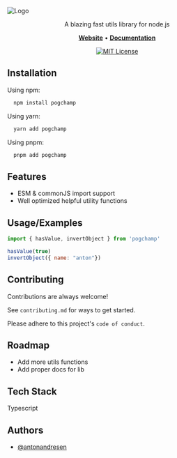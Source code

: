![Logo](https://dev-to-uploads.s3.amazonaws.com/uploads/articles/th5xamgrr6se0x5ro4g6.png)

<p align="center">A blazing fast utils library for node.js</p>

<p align="center">
    <a href="https://antonandresen.tech/"><b>Website</b></a> •
    <a href="https://antonandresen.tech/"><b>Documentation</b></a>
</p>

<div align="center">

[![MIT License](https://img.shields.io/badge/License-MIT-green.svg)](https://choosealicense.com/licenses/mit/)

</div>

## Installation

Using npm:

```bash
  npm install pogchamp
```

Using yarn:

```bash
  yarn add pogchamp
```

Using pnpm:

```bash
  pnpm add pogchamp
```

## Features

- ESM & commonJS import support
- Well optimized helpful utility functions

## Usage/Examples

```javascript
import { hasValue, invertObject } from 'pogchamp'

hasValue(true)
invertObject({ name: "anton"})
```

## Contributing

Contributions are always welcome!

See `contributing.md` for ways to get started.

Please adhere to this project's `code of conduct`.


## Roadmap

- Add more utils functions
- Add proper docs for lib


## Tech Stack

Typescript

## Authors

- [@antonandresen](https://www.github.com/antonandresen)